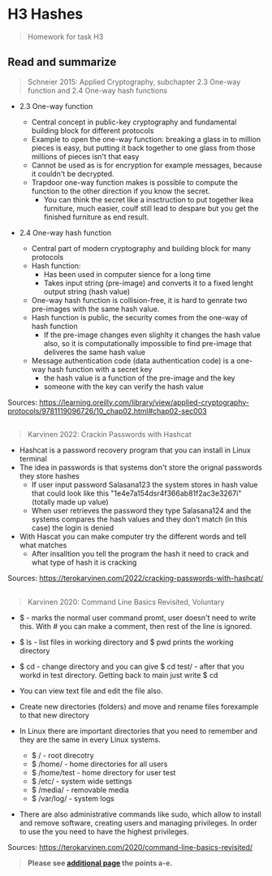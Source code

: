 # H3 Hashes
> Homework for task H3

## Read and summarize
> Schneier 2015: Applied Cryptography, subchapter 2.3 One-way function and 2.4 One-way hash functions

* 2.3 One-way function
  * Central concept in public-key cryptography and fundamental building block for different protocols
  * Example to open the one-way function: breaking a glass in to million pieces is easy, but putting it back together to one glass from those millions of pieces isn't that easy
  * Cannot be used as is for encryption for example messages, because it couldn't be decrypted. 
  * Trapdoor one-way function makes is possible to compute the function to the other direction if you know the secret.
    * You can think the secret like a insctruction to put together Ikea furniture, much easier, coulf still lead to despare but you get the finished furniture as end result.

* 2.4 One-way hash function
  * Central part of modern cryptography and building block for many protocols
  * Hash function:
    * Has been used in computer sience for a long time
    * Takes input string (pre-image) and converts it to a fixed lenght output string (hash value)
  * One-way hash function is collision-free, it is hard to genrate two pre-images with the same hash value.
  * Hash function is public, the security comes from the one-way of hash function
    * If the pre-image changes even slighlty it changes the hash value also, so it is computationally impossible to find pre-image that deliveres the same hash value
  * Message authentication code (data authentication code) is a one-way hash function with a secret key
    * the hash value is a function of the pre-image and the key
    * someone with the key can verify the hash value
    
Sources: https://learning.oreilly.com/library/view/applied-cryptography-protocols/9781119096726/10_chap02.html#chap02-sec003
## 
> Karvinen 2022: Crackin Passwords with Hashcat

* Hashcat is a password recovery program that you can install in Linux terminal
* The idea in passwords is that systems don't store the orignal passwords they store hashes
  * If user input password Salasana123 the system stores in hash value that could look like this "1e4e7a154dsr4f366ab81f2ac3e3267i" (totally made up value)
  * When user retrieves the password they type Salasana124 and the systems compares the hash values and they don't match (in this case) the login is denied
* With Hascat you can make computer try the different words and tell what matches
  * After insalltion you tell the program the hash it need to crack and what type of hash it is cracking

Sources: https://terokarvinen.com/2022/cracking-passwords-with-hashcat/
## 
> Karvinen 2020: Command Line Basics Revisited, Voluntary
* $ - marks the normal user command promt, user doesn't need to write this. With # you can make a comment, then rest of the line is ignored. 
* $ ls - list files in working directory and $ pwd prints the working directory
* $ cd - change directory and you can give $ cd test/ - after that you workd in test directory. Getting back to main just write $ cd

* You can view text file and edit the file also.
* Create new directories (folders) and move and rename files forexample to that new directory

* In Linux there are important directories that you need to remember and they are the same in every Linux systems.
  *  $ / - root direcotry
  *  $ /home/ - home directories for all users
  *  $ /home/test - home directory for user test
  *  $ /etc/ - system wide settings
  *  $ /media/ - removable media
  *  $ /var/log/ - system logs
* There are also administrative commands like sudo, which allow to install and remove software, creating users and managing privileges. In order to use the you need to have the highest privileges. 

Sources: https://terokarvinen.com/2020/command-line-basics-revisited/
> **Please see [additional page](https://github.com/Hanna1601/ICT-Security-Basics-from-Trust-to-Blockchain/blob/ac1d6d73dd900d5bdb586e15365b93241ddcba10/Task%20H3%20Hash%202.md "Link to next page to see how the hash function turned out") the points a-e.**
